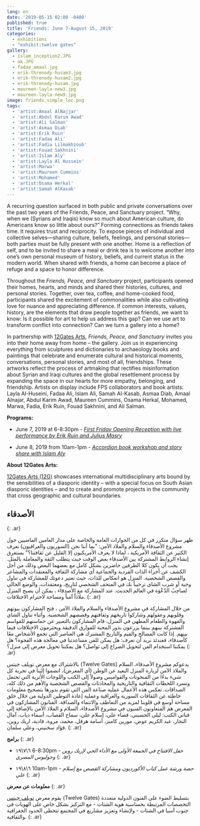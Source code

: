 ```yaml
---
lang: en
date: '2019-05-15 02:00 -0400'
published: true
title: 'Friends: June 7-August 15, 2019'
categories:
  - exhibitions
  - "exhibit:twelve gates"
gallery:
  - islam_inception2.JPG
  - ak.JPG
  - fadaa_amaal.jpg
  - erik-threnody-husam3.jpg
  - erik-threnody-husam2.jpg
  - erik-threnody-husam.jpg
  - maureen-layla-new3.jpg
  - maureen-layla-new9.jpg
image: friends_simple_loc.png
tags:
  - 'artist:Amaal AlNajjar'
  - 'artist:Abdul Karim Awad'
  - 'artist:Ali Salman'
  - 'artist:Asmaa Diab'
  - 'artist:Erik Ruin'
  - 'artist:Fadaa Ali'
  - 'artist:Fadia Lilmakhzoub'
  - 'artist:Fouad Sakhnini'
  - 'artist:Islam Aly'
  - 'artist:Layla Al Hussein'
  - 'artist:Marwa'
  - 'artist:Maureen Cummins'
  - 'artist:Mohamed'
  - 'artist:Osama Herkal'
  - 'artist:Samah AlKasab'
---
```

A recurring question surfaced in both public and private conversations over the past two years of the Friends, Peace, and Sanctuary project. “Why, when we (Syrians and Iraqis) know so much about American culture, do Americans know so little about ours?” Forming connections as friends takes time. It requires trust and reciprocity. To expose pieces of individual and collective selves—sharing culture, beliefs, feelings, and personal stories—both parties must be fully present with one another.  Home is a reflection of self, and to be invited to share a meal or drink tea is to welcome another into one’s own personal museum of history, beliefs, and current status in the modern world. When shared with friends, a home can become a place of refuge and a space to honor difference.

Throughout the _Friends, Peace, and Sanctuary_ project, participants opened their homes, hearts, and minds and shared their histories, cultures, and personal stories. Together, over tea, coffee, and home-cooked food, participants shared the excitement of commonalities while also cultivating love for nuance and appreciating difference. If common interests, values, history, are the elements that draw people together as friends, we want to know: Is it possible for art to help us address this gap? Can we use art to transform conflict into connection? Can we turn a gallery into a home?
 
In partnership with [12Gates Arts](http://www.twelvegatesarts.org/), _Friends, Peace, and Sanctuary_ invites you into their home away from home – the gallery. Join us in experiencing everything from sculptures and dictionaries to archaeology books and paintings that celebrate and enumerate cultural and historical moments, conversations, personal stories, and most of all, friendships. These artworks reflect the process of artmaking that rectifies misinformation about Syrian and Iraqi cultures and the global resettlement process by expanding the space in our hearts for more empathy, belonging, and friendship. Artists on display include FPS collaborators and book artists: Layla Al-Huseini, Fadaa Ali, Islam Ali, Samah Al-Kasab, Asmaa Diab, Amaal Alnajar, Abdul Karim Awad, Maureen Cummins, Osama Herkal, Mohamed, Marwa, Fadia, Erik Ruin, Fouad Sakhnini, and Ali Salman.

**Programs:**

- June 7, 2019 at 6-8:30pm - _[First Friday Opening Reception with live performance by Erik Ruin and Julius Masry](https://www.facebook.com/events/408026806716998/)_

- June 8, 2019 from 10am-1pm - _[Accordion book workshop and story share with Islam Aly](https://www.facebook.com/events/2309692305981097/)_

**About 12Gates Arts:**

[12Gates Arts (12G)](http://www.twelvegatesarts.org/) showcases international multidisciplinary arts bound by the sensibilities of a diasporic identity – with a special focus on South Asian diasporic identities – and to create and promote projects in the community that cross geographic and cultural boundaries.

## **الأصدقاء**
{: .ar}

ظهر سؤال متكرر في كل من الحوارات العامة والخاصة على مدار العامين الماضيين حول مشروع الأصدقاء والسلام والملاذ الآمن: "بما أننا نحن (السوريون والعراقيون) نعرف الكثير عن الثقافة الأمريكية ، لماذا لا يعرف الأمريكيون إلا القليل عن ثقافتنا؟" يستغرق إنشاء الروابط المشتركة بين الأصدقاء بعض الوقت حيث يتطلب الثقة والمعاملة بالمثل. يجب أن يكون كلا الطرفين حاضرين بشكل كامل مع بعضهما البعض وذلك من أجل الكشف عن أجزاء الذات الفردية والجماعية أي مشاركة الثقافة والمعتقدات والمشاعر والقصص الشخصية. المنزل هو انعكاس للذات، حيث تعتبر دعوتك للمشاركة في تناول وجبة أو شرب الشاي ترحيباً بك في المتحف الشخصي لتاريخ، ومعتقدات، والوضع الحالي لصاحِبُ الدّعْوَة في العالم الحديث. عند المشاركة مع الأصدقاء ، يمكن أن يصبح المنزل ملاذاً آمناً ومساحة لاحترام الاختلافات.
{: .ar}

 من خلال المشاركة في مشروع الأصدقاء والسلام والملاذ الآمن ، فتح المشاركون بيوتهم وقلوبهم وعقولهم وشاركوا تاريخهم وثقافتهم وقصصهم الشخصية. وأثناء تناول الشاي والقهوة والطعام المطهي في المنزل، قام المشاركون بالتعبير عن حماستهم للقواسم المشتركة بينهم  بينما يزرعون بذور المحبة للفوارق الدقيقة ويحترمون الاختلافات فيما بينهم. إذا كانت المصالح والقيم والتاريخ المشترك هي العناصر التي تجمع الأشخاص معًا كأصدقاء، فعندئذ نريد أن نعرف: هل يمكن للفن مساعدتنا في معالجة هذه الفجوة؟ هل يمكننا استخدام الفن لتحويل الصراع إلى تواصل؟ هل يمكننا تحويل معرض إلى منزل؟ 
{: .ar}

 بالاشتراك مع معرض تويلف جيتس (Twelve Gates) يدعوكم مشروع الأصدقاء، السلام والملاذ الآمن لزيارة المنزل البعيد عن الوطن (أي المعرض)، انضموا إلينا في تجربة كل شيء بدءًا من المنحوتات والقواميس وصولاً إلى الكتب واللوحات الأثرية التي تحتفل وتسرد اللحظات الثقافية والتاريخية والمحادثات والقصص الشخصية والأهم من ذلك كله، الصداقات. تعكس هذه الأعمال عملية صناعة الفن التي تقوم بدورها بتصحيح معلومات خاطئة عن الثقافات السورية والعراقية وعملية إعادة التوطين الدولية من خلال خلق مساحة أوسع في قلوبنا لمزيد من التعاطف والانتماء والصداقة. الفنانون المشاركون في المعرض هم المتعاونون الفنيون في مشروع الأصدقاء، السلام و الملاذ الآمن بالإضافة إلى فناني الكتب: ليلى الحسيني، فضاء علي، إسلام علي، سماح القصاب، أسماء دياب، آمال النجار، عبد الكريم عوض، مورين كامنز، أسامة هرقل، محمد، مروة، فادية، اريك روين، فؤاد سخنيني، وعلي سلمان. 
{: .ar}


**برامج**
{: .ar}

- ٦\٧\١٩  6-8:30pm - _حفل الافتتاح في الجمعة الأولى مع الأداء الحي لإريك روين وجوليوس المصري_
{: .ar}

- ٦\٨\١٩ 10am-1pm - _حصة ورشة عمل كتاب الأكورديون ومشاركة القصص مع إسلام علي_
{: .ar}


**معلومات عن معرض**
{: .ar}

يقوم معرض [تويلف جيتس](http://www.twelvegatesarts.org/) (Twelve Gates) بتسليط الضوء على الفنون الدولية متعددة التخصصات المرتبطة بحساسية هوية الشتات - مع التركيز بشكل خاص على الهويات في جنوب آسيا في الشتات - ولإنشاء وتعزيز مشاريع في المجتمع تتخطى الحدود الجغرافية والثقافية.
{: .ar}
